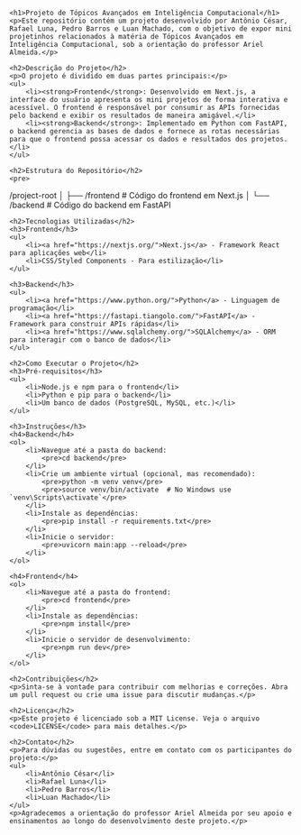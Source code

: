     <h1>Projeto de Tópicos Avançados em Inteligência Computacional</h1>
    <p>Este repositório contém um projeto desenvolvido por Antônio César, Rafael Luna, Pedro Barros e Luan Machado, com o objetivo de expor mini projetinhos relacionados à matéria de Tópicos Avançados em Inteligência Computacional, sob a orientação do professor Ariel Almeida.</p>

    <h2>Descrição do Projeto</h2>
    <p>O projeto é dividido em duas partes principais:</p>
    <ul>
        <li><strong>Frontend</strong>: Desenvolvido em Next.js, a interface do usuário apresenta os mini projetos de forma interativa e acessível. O frontend é responsável por consumir as APIs fornecidas pelo backend e exibir os resultados de maneira amigável.</li>
        <li><strong>Backend</strong>: Implementado em Python com FastAPI, o backend gerencia as bases de dados e fornece as rotas necessárias para que o frontend possa acessar os dados e resultados dos projetos.</li>
    </ul>

    <h2>Estrutura do Repositório</h2>
    <pre>

/project-root
│
├── /frontend # Código do frontend em Next.js
│
└── /backend # Código do backend em FastAPI
</pre>

    <h2>Tecnologias Utilizadas</h2>
    <h3>Frontend</h3>
    <ul>
        <li><a href="https://nextjs.org/">Next.js</a> - Framework React para aplicações web</li>
        <li>CSS/Styled Components - Para estilização</li>
    </ul>

    <h3>Backend</h3>
    <ul>
        <li><a href="https://www.python.org/">Python</a> - Linguagem de programação</li>
        <li><a href="https://fastapi.tiangolo.com/">FastAPI</a> - Framework para construir APIs rápidas</li>
        <li><a href="https://www.sqlalchemy.org/">SQLAlchemy</a> - ORM para interagir com o banco de dados</li>
    </ul>

    <h2>Como Executar o Projeto</h2>
    <h3>Pré-requisitos</h3>
    <ul>
        <li>Node.js e npm para o frontend</li>
        <li>Python e pip para o backend</li>
        <li>Um banco de dados (PostgreSQL, MySQL, etc.)</li>
    </ul>

    <h3>Instruções</h3>
    <h4>Backend</h4>
    <ol>
        <li>Navegue até a pasta do backend:
            <pre>cd backend</pre>
        </li>
        <li>Crie um ambiente virtual (opcional, mas recomendado):
            <pre>python -m venv venv</pre>
            <pre>source venv/bin/activate  # No Windows use `venv\Scripts\activate`</pre>
        </li>
        <li>Instale as dependências:
            <pre>pip install -r requirements.txt</pre>
        </li>
        <li>Inicie o servidor:
            <pre>uvicorn main:app --reload</pre>
        </li>
    </ol>

    <h4>Frontend</h4>
    <ol>
        <li>Navegue até a pasta do frontend:
            <pre>cd frontend</pre>
        </li>
        <li>Instale as dependências:
            <pre>npm install</pre>
        </li>
        <li>Inicie o servidor de desenvolvimento:
            <pre>npm run dev</pre>
        </li>
    </ol>

    <h2>Contribuições</h2>
    <p>Sinta-se à vontade para contribuir com melhorias e correções. Abra um pull request ou crie uma issue para discutir mudanças.</p>

    <h2>Licença</h2>
    <p>Este projeto é licenciado sob a MIT License. Veja o arquivo <code>LICENSE</code> para mais detalhes.</p>

    <h2>Contato</h2>
    <p>Para dúvidas ou sugestões, entre em contato com os participantes do projeto:</p>
    <ul>
        <li>Antônio César</li>
        <li>Rafael Luna</li>
        <li>Pedro Barros</li>
        <li>Luan Machado</li>
    </ul>
    <p>Agradecemos a orientação do professor Ariel Almeida por seu apoio e ensinamentos ao longo do desenvolvimento deste projeto.</p>
